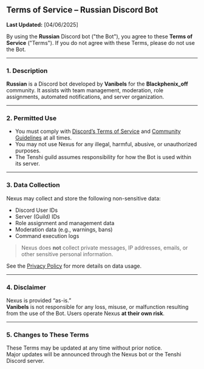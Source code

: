 ## **Terms of Service – Russian Discord Bot**

**Last Updated:** [04/06/2025]

By using the **Russian** Discord bot ("the Bot"), you agree to these **Terms of Service** ("Terms"). If you do not agree with these Terms, please do not use the Bot.

---

### 1. Description

**Russian** is a Discord bot developed by **Vanibels** for the **Blackphenix_off** community. It assists with team management, moderation, role assignments, automated notifications, and server organization.

---

### 2. Permitted Use

- You must comply with [Discord’s Terms of Service](https://discord.com/terms) and [Community Guidelines](https://discord.com/guidelines) at all times.
- You may not use Nexus for any illegal, harmful, abusive, or unauthorized purposes.
- The Tenshi guild assumes responsibility for how the Bot is used within its server.

---

### 3. Data Collection

Nexus may collect and store the following non-sensitive data:

- Discord User IDs
- Server (Guild) IDs
- Role assignment and management data
- Moderation data (e.g., warnings, bans)
- Command execution logs

> Nexus does **not** collect private messages, IP addresses, emails, or other sensitive personal information.

See the [Privacy Policy](https://github.com/Vanibels/NexusBot-legacy/blob/main/PrivacyPolicy.md) for more details on data usage.

---

### 4. Disclaimer

Nexus is provided “as-is.”  
**Vanibels** is not responsible for any loss, misuse, or malfunction resulting from the use of the Bot. Users operate Nexus **at their own risk**.

---

### 5. Changes to These Terms

These Terms may be updated at any time without prior notice.  
Major updates will be announced through the Nexus bot or the Tenshi Discord server.